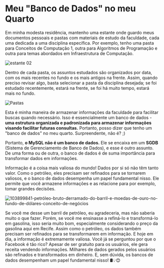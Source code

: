 # Meu "Banco de Dados" no meu Quarto

Em minha modesta residência, mantenho uma estante onde guardo meus documentos pessoais e pastas com materiais de estudo da faculdade, cada uma dedicada a uma disciplina específica. Por exemplo, tenho uma pasta para Conceitos de Computação 1, outra para Algoritmos de Programação e outra para temas abordados em Infraestrutura de Computação.

 ![estante 02](https://github.com/cleibsonsilva94/DiaryOfAnApprentice01/assets/156372072/5286aff5-0aef-42ac-b146-edfc81ad14fb)


Dentro de cada pasta, os assuntos estudados são organizados por data, com os mais recentes no fundo e os mais antigos na frente. Assim, quando preciso revisar algo, basta selecionar a pasta da disciplina desejada; se foi estudado recentemente, estará na frente, se foi há muito tempo, estará mais no fundo. 

![Pastas](https://github.com/cleibsonsilva94/DiaryOfAnApprentice01/assets/156372072/7e167399-4c16-47e0-bc54-617af9b350a3)

Esta é minha maneira de armazenar informações da faculdade para facilitar buscas quando necessário. Isso é essencialmente um banco de dados - **uma estrutura organizada e padronizada para armazenar informações visando facilitar futuras consultas.** Portanto, posso dizer que tenho um "banco de dados" no meu quarto. Surpreendente, não é? ;)

Portanto, **o MySQL não é um banco de dados.** Ele se encaixa em um **SGDB** (Sistema de Gerenciamento de Banco de Dados), e esse é outro assunto. De uma forma ou de outra, o banco de dados é de suma importância para transformar dados em informações.

Informação é a coisa mais valiosa do mundo! Dados por si só não têm tanto valor. Como o petróleo, eles precisam ser refinados para se tornarem valiosos, e o banco de dados desempenha um papel fundamental nisso. Ele permite que você armazene informações e as relacione para por exemplo, tomar grandes decisões.

![103899841-petróleo-bruto-derramado-do-barril-e-moedas-de-ouro-no-fundo-de-dólares-conceito-de-negócios](https://github.com/cleibsonsilva94/DiaryOfAnApprentice01/assets/156372072/7fd93851-c205-4309-b937-6121117702c3)       

Se você me desse um barril de petróleo, eu agradeceria, mas não saberia muito o que fazer. Porém, se você me ensinasse a refiná-lo e transformá-lo em gasolina, isso seria muito bom, especialmente considerando o preço da gasolina aqui em Recife. Assim como o petróleo, os dados também precisam ser refinados para se transformarem em informação. E hoje em dia, a informação é extremamente valiosa. Você já se perguntou por que o Facebook é tão rico? Apesar de ser gratuito para os usuários, ele gera receita vendendo informações. Milhares de dados gerados pelos usuários são refinados e transformados em dinheiro. E, sem dúvida, os bancos de dados desempenham um papel fundamental nisso! 🛢️💡😊
